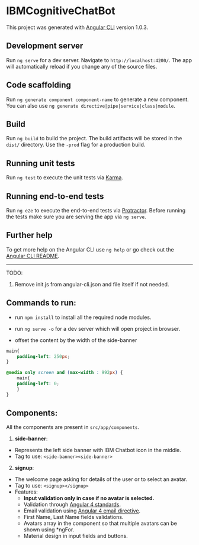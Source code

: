 # IBMCognitiveChatBot

This project was generated with [Angular CLI](https://github.com/angular/angular-cli) version 1.0.3.

## Development server

Run `ng serve` for a dev server. Navigate to `http://localhost:4200/`. The app will automatically reload if you change any of the source files.

## Code scaffolding

Run `ng generate component component-name` to generate a new component. You can also use `ng generate directive|pipe|service|class|module`.

## Build

Run `ng build` to build the project. The build artifacts will be stored in the `dist/` directory. Use the `-prod` flag for a production build.

## Running unit tests

Run `ng test` to execute the unit tests via [Karma](https://karma-runner.github.io).

## Running end-to-end tests

Run `ng e2e` to execute the end-to-end tests via [Protractor](http://www.protractortest.org/).
Before running the tests make sure you are serving the app via `ng serve`.

## Further help

To get more help on the Angular CLI use `ng help` or go check out the [Angular CLI README](https://github.com/angular/angular-cli/blob/master/README.md).

------------------------------------------
TODO:
1. Remove init.js from angular-cli.json and file itself if not needed.

## Commands to run:

- run `npm install` to install all the required node modules.
- run `ng serve -o` for a dev server which will open project in browser.

- offset the content by the width of the side-banner
```css
main{
    padding-left: 250px;
}

@media only screen and (max-width : 992px) {
    main{
    padding-left: 0;
    }
}
```

## Components:
All the components are present in `src/app/components`.

1. **side-banner**:
- Represents the left side banner with IBM Chatbot icon in the middle.
- Tag to use: `<side-banner><side-banner>`

2. **signup**:
- The welcome page asking for details of the user or to select an avatar.
- Tag to use: `<signup></signup>`
- Features:
    - **Input validation only in case if no avatar is selected.**
    - Validation through [Angular 4 standards](https://angular.io/docs/ts/latest/cookbook/form-validation.html#!#template1).
    - Email validation using [Angular 4 email directive](https://angular.io/docs/ts/latest/api/forms/index/EmailValidator-directive.html).
    - First Name, Last Name fields validations.
    - Avatars array in the component so that multiple avatars can be shown using *ngFor.
    - Material design in input fields and buttons.
